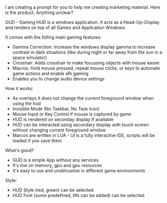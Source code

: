 ﻿I am creating a prompt for you to help me creating marketing material. Here is the product.
Anything unclear?

GUD - Gaming HUD is a windows application.
It acts as a Head-Up-Display and renders on top of all Games and Application Windows.

It comes with the folling main gaming features:
- Gamma Correction: Increase the windows display gamma to increase contrast in dark situations (like during night or far away from the sun in a space simulator)
- Crosshair: Adds crosshair to make focussing objects with mouse easier
- Macros: Hold mouse pressed, repeat mouse clicks, or keys to automate game actions and enable afk gaming
- Enables you to change audio device settings

How it works:
- As overlays it does not change the current foreground window when using the hud
- Invisible Mode (No Taskbar, No Task Icon)
- Mouse Input or Key Control if mouse is captured by game
- HUD is rendered on seconday display if available
- HUD can be interacted using secondary display with touch screen without changing current foreground window
- Marcos are written in LUA - UI is a fully interactive IDE, scripts will be loaded if you save them

What's good?
- GUD is a simple App without any services
- It's low on memory, gpu and gpu resources
- It's easy to use and unobtrustive in different game environments

Style:
- HUD Style (red, green) can be selected
- HUD Font (some predefined, ttfs can be added) can be selected